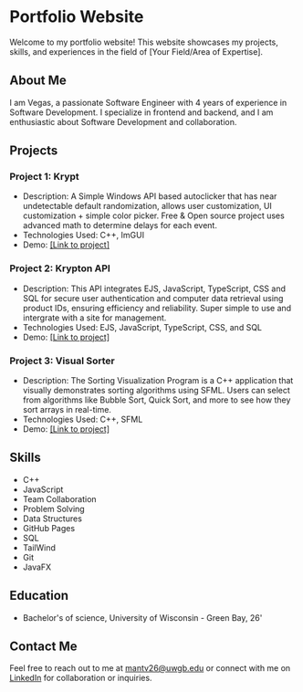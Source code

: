 # Portfolio Website

Welcome to my portfolio website! This website showcases my projects, skills, and experiences in the field of [Your Field/Area of Expertise].

## About Me

I am Vegas, a passionate Software Engineer with 4 years of experience in Software Development. I specialize in frontend and backend, and I am enthusiastic about Software Development and collaboration.

## Projects

### Project 1: Krypt
- Description: A Simple Windows API based autoclicker that has near undetectable default randomization, allows user customization, UI customization + simple color picker. Free & Open source project uses advanced math to determine delays for each event.
- Technologies Used: C++, ImGUI
- Demo: [[Link to project]](https://www.github.com/ignvegas/krypt)

### Project 2: Krypton API
- Description: This API integrates EJS, JavaScript, TypeScript, CSS and SQL for secure user authentication and computer data retrieval using product IDs, ensuring efficiency and reliability. Super simple to use and intergrate with a site for management.
- Technologies Used: EJS, JavaScript, TypeScript, CSS, and SQL
- Demo: [[Link to project]](https://www.github.com/ignvegas/Krypton-api)

### Project 3: Visual Sorter
- Description: The Sorting Visualization Program is a C++ application that visually demonstrates sorting algorithms using SFML. Users can select from algorithms like Bubble Sort, Quick Sort, and more to see how they sort arrays in real-time.
- Technologies Used: C++, SFML
- Demo: [[Link to project]](https://github.com/ignVegas/VisualSorting)
  
## Skills

- C++
- JavaScript
- Team Collaboration
- Problem Solving
- Data Structures
- GitHub Pages
- SQL
- TailWind
- Git
- JavaFX

## Education

- Bachelor's of science, University of Wisconsin - Green Bay, 26'

## Contact Me

Feel free to reach out to me at mantv26@uwgb.edu or connect with me on [LinkedIn](https://www.linkedin.com/in/vegas-mantsch-500779216) for collaboration or inquiries.
